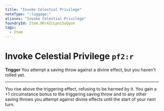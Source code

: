 ```yaml
---
title: "Invoke Celestial Privilege"
noteType: ":luggage:"
aliases: "Invoke Celestial Privilege"
foundryId: Item.9Rr4ZcLpoi5aQyon
tags:
  - Item
---
```


# Invoke Celestial Privilege `pf2:r`

**Trigger** You attempt a saving throw against a divine effect, but you haven't rolled yet.

* * *

You rise above the triggering effect, refusing to be harmed by it. You gain a +1 circumstance bonus to the triggering saving throw and to any other saving throws you attempt against divine effects until the start of your next turn.
